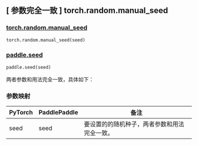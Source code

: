 ## [ 参数完全一致 ] torch.random.manual_seed

### [torch.random.manual_seed](https://pytorch.org/docs/stable/random.html?highlight=torch+random+manual_seed#torch.random.manual_seed)

```python
torch.random.manual_seed(seed)
```

### [paddle.seed](https://www.paddlepaddle.org.cn/documentation/docs/zh/api/paddle/seed_cn.html)

```python
paddle.seed(seed)
```

两者参数和用法完全一致，具体如下：

### 参数映射
| PyTorch       | PaddlePaddle | 备注                                                   |
| ------------- | ------------ | ------------------------------------------------------ |
| seed           |  seed          | 要设置的的随机种子，两者参数和用法完全一致。               |
